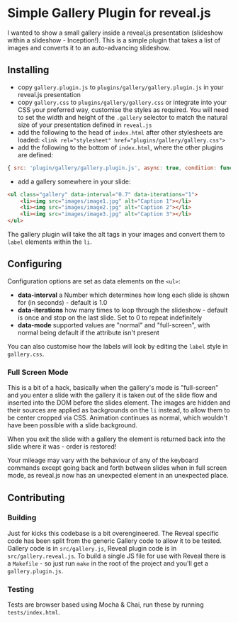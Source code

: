 # Simple Gallery Plugin for reveal.js

I wanted to show a small gallery inside a reveal.js presentation (slideshow within a slideshow - Inception!).  This is a simple plugin that takes a list of images and converts it to an auto-advancing slideshow.

## Installing

 * copy `gallery.plugin.js` to `plugins/gallery/gallery.plugin.js` in your reveal.js presentation
 * copy `gallery.css` to `plugins/gallery/gallery.css` or integrate into your CSS your preferred way, customise the styles as required. You will need to set the width and height of the `.gallery` selector to match the natural size of your presentation defined in `reveal.js`
 * add the following to the head of `index.html` after other stylesheets are loaded:
 ```<link rel="stylesheet" href="plugins/gallery/gallery.css">```
 * add the following to the bottom of `index.html`, where the other plugins are defined:
```js
{ src: 'plugin/gallery/gallery.plugin.js', async: true, condition: function() { return !!document.querySelector('.gallery'); } }
```
 * add a gallery somewhere in your slide:

```html
<ul class="gallery" data-interval="0.7" data-iterations="1">
	<li><img src="images/image1.jpg" alt="Caption 1"></li>
	<li><img src="images/image2.jpg" alt="Caption 2"></li>
	<li><img src="images/image3.jpg" alt="Caption 3"></li>
</ul>
```

The gallery plugin will take the alt tags in your images and convert them to `label` elements within the `li`.

## Configuring

Configuration options are set as data elements on the `<ul>`:

* **data-interval** a Number which determines how long each slide is shown for (in seconds) - default is 1.0
* **data-iterations** how many times to loop through the slideshow - default is once and stop on the last slide. Set
 to 0 to repeat indefinitely
* **data-mode** supported values are "normal" and "full-screen", with normal being default if the attribute isn't present

You can also customise how the labels will look by editing the `label` style in `gallery.css`.

### Full Screen Mode

This is a bit of a hack, basically when the gallery's mode is "full-screen" and you enter a slide with the gallery it is taken out of the slide flow and inserted into the DOM before the slides element. The images are hidden and their sources are applied as backgrounds on the `li` instead, to allow them to be center cropped via CSS. Animation continues as normal, which wouldn't have been possible with a slide background.

When you exit the slide with a gallery the element is returned back into the slide where it was - order is restored!

Your mileage may vary with the behaviour of any of the keyboard commands except going back and forth between slides when in full screen mode, as reveal.js now has an unexpected element in an unexpected place.

## Contributing

### Building

Just for kicks this codebase is a bit overengineered. The Reveal specific code has been split from the generic Gallery code to allow it to be tested.  Gallery code is in `src/gallery.js`, Reveal plugin code is in `src/gallery.reveal.js`. To build a single JS file for use with Reveal there is a `Makefile` - so just run `make` in the root of the project and you'll get a `gallery.plugin.js`.

### Testing

Tests are browser based using Mocha & Chai, run these by running `tests/index.html`.